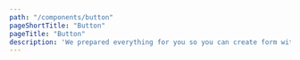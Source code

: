```yaml
---
path: "/components/button"
pageShortTitle: "Button"
pageTitle: "Button"
description: 'We prepared everything for you so you can create form within seconds'
---
```

